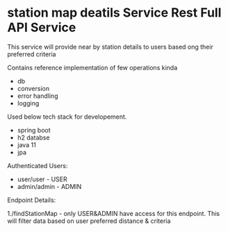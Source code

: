 # station map deatils Service Rest Full API Service

This service will provide near by station details to users based ong their preferred criteria

Contains reference implementation of few operations kinda
* db
* conversion
* error handling
* logging


Used below tech stack for developement.
* spring boot
* h2 databse
* java 11
* jpa

Authenticated Users:

* user/user - USER
* admin/admin - ADMIN

Endpoint Details:

1./findStationMap  - only USER&ADMIN have access for this endpoint.
This will filter data based on user preferred distance & criteria 
